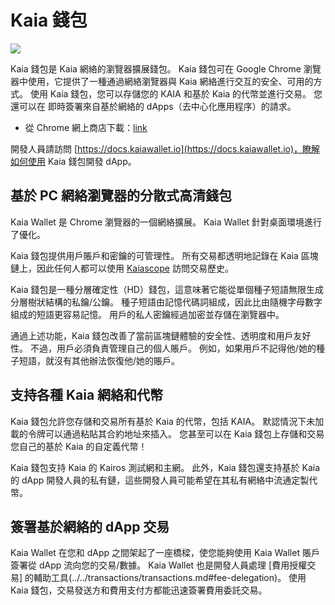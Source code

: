 # Kaia 錢包

![](/img/banners/kaia-kaiawallet.png)

Kaia 錢包是 Kaia 網絡的瀏覽器擴展錢包。 Kaia 錢包可在 Google Chrome 瀏覽器中使用，它提供了一種通過網絡瀏覽器與 Kaia 網絡進行交互的安全、可用的方式。 使用 Kaia 錢包，您可以存儲您的 KAIA 和基於 Kaia 的代幣並進行交易。 您還可以在
即時簽署來自基於網絡的 dApps（去中心化應用程序）的請求。

- 從 Chrome 網上商店下載：[link](https://chromewebstore.google.com/detail/kaia-wallet/jblndlipeogpafnldhgmapagcccfchpi)

開發人員請訪問 [https://docs.kaiawallet.io](https://docs.kaiawallet.io)，瞭解如何使用 Kaia 錢包開發 dApp。

## 基於 PC 網絡瀏覽器的分散式高清錢包

Kaia Wallet 是 Chrome 瀏覽器的一個網絡擴展。 Kaia Wallet 針對桌面環境進行了優化。

Kaia 錢包提供用戶賬戶和密鑰的可管理性。 所有交易都透明地記錄在 Kaia 區塊鏈上，因此任何人都可以使用 [Kaiascope] 訪問交易歷史。

Kaia 錢包是一種分層確定性（HD）錢包，這意味著它能從單個種子短語無限生成分層樹狀結構的私鑰/公鑰。 種子短語由記憶代碼詞組成，因此比由隨機字母數字組成的短語更容易記憶。 用戶的私人密鑰經過加密並存儲在瀏覽器中。

通過上述功能，Kaia 錢包改善了當前區塊鏈體驗的安全性、透明度和用戶友好性。 不過，用戶必須負責管理自己的個人賬戶。 例如，如果用戶不記得他/她的種子短語，就沒有其他辦法恢復他/她的賬戶。

## 支持各種 Kaia 網絡和代幣

Kaia 錢包允許您存儲和交易所有基於 Kaia 的代幣，包括 KAIA。 默認情況下未加載的令牌可以通過粘貼其合約地址來插入。 您甚至可以在 Kaia 錢包上存儲和交易您自己的基於 Kaia 的自定義代幣！

Kaia 錢包支持 Kaia 的 Kairos 測試網和主網。 此外，Kaia 錢包還支持基於 Kaia 的 dApp 開發人員的私有鏈，這些開發人員可能希望在其私有網絡中流通定製代幣。

## 簽署基於網絡的 dApp 交易

Kaia Wallet 在您和 dApp 之間架起了一座橋樑，使您能夠使用 Kaia Wallet 賬戶簽署從 dApp 流向您的交易/數據。
Kaia Wallet 也是開發人員處理 [費用授權交易] 的輔助工具(../../transactions/transactions.md#fee-delegation)。 使用 Kaia 錢包，交易發送方和費用支付方都能迅速簽署費用委託交易。

[Kaiascope]: ../block-explorers/kaiascope.md
